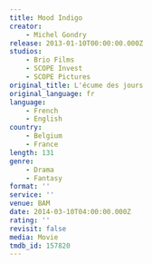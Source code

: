 ```yaml
---
title: Mood Indigo
creator:
    - Michel Gondry
release: 2013-01-10T00:00:00.000Z
studios:
    - Brio Films
    - SCOPE Invest
    - SCOPE Pictures
original_title: L'écume des jours
original_language: fr
language:
    - French
    - English
country:
    - Belgium
    - France
length: 131
genre:
    - Drama
    - Fantasy
format: ''
service: ''
venue: BAM
date: 2014-03-10T04:00:00.000Z
rating: ''
revisit: false
media: Movie
tmdb_id: 157820
---
```




